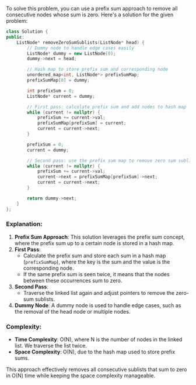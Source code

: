To solve this problem, you can use a prefix sum approach to remove all consecutive nodes whose sum is zero. Here's a solution for the given problem:

```cpp
class Solution {
public:
    ListNode* removeZeroSumSublists(ListNode* head) {
        // Dummy node to handle edge cases easily
        ListNode* dummy = new ListNode(0);
        dummy->next = head;

        // Hash map to store prefix sum and corresponding node
        unordered_map<int, ListNode*> prefixSumMap;
        prefixSumMap[0] = dummy;

        int prefixSum = 0;
        ListNode* current = dummy;

        // First pass: calculate prefix sum and add nodes to hash map
        while (current != nullptr) {
            prefixSum += current->val;
            prefixSumMap[prefixSum] = current;
            current = current->next;
        }

        prefixSum = 0;
        current = dummy;

        // Second pass: use the prefix sum map to remove zero sum sublists
        while (current != nullptr) {
            prefixSum += current->val;
            current->next = prefixSumMap[prefixSum]->next;
            current = current->next;
        }

        return dummy->next;
    }
};
```

### Explanation:

1. **Prefix Sum Approach**: This solution leverages the prefix sum concept, where the prefix sum up to a certain node is stored in a hash map.
2. **First Pass**:
   - Calculate the prefix sum and store each sum in a hash map (`prefixSumMap`), where the key is the sum and the value is the corresponding node.
   - If the same prefix sum is seen twice, it means that the nodes between these occurrences sum to zero.
3. **Second Pass**:
   - Traverse the linked list again and adjust pointers to remove the zero-sum sublists.
4. **Dummy Node**: A dummy node is used to handle edge cases, such as the removal of the head node or multiple nodes.

### Complexity:

- **Time Complexity**: O(N), where N is the number of nodes in the linked list. We traverse the list twice.
- **Space Complexity**: O(N), due to the hash map used to store prefix sums.

This approach effectively removes all consecutive sublists that sum to zero in O(N) time while keeping the space complexity manageable.